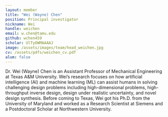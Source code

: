 ```yaml
---
layout: member
title: "Wei (Wayne) Chen"
position: Principal investigator
nickname: Wei
handle: weichen
email: w.chen@tamu.edu
github: wchen459
scholar: UlTyOWMAAAAJ
image: /assets/images/team/head_weichen.jpg
cv: /assets/pdfs/weichen_cv.pdf
alum: false
---
```

Dr. Wei (Wayne) Chen is an Assistant Professor of Mechanical Engineering at Texas A&M University. Wei’s research focuses on how artificial intelligence (AI) and machine learning (ML) can assist humans in solving challenging design problems including high-dimensional problems, high-throughput inverse design, design under realistic uncertainty, and novel design synthesis. Before coming to Texas, Wei got his Ph.D. from the University of Maryland and worked as a Research Scientist at Siemens and a Postdoctoral Scholar at Northwestern University.
